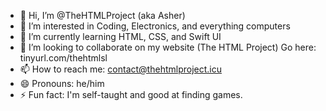 - 👋 Hi, I’m @TheHTMLProject (aka Asher)
- 👀 I’m interested in Coding, Electronics, and everything computers
- 🌱 I’m currently learning HTML, CSS, and Swift UI
- 💞️ I’m looking to collaborate on my website (The HTML Project) Go here: tinyurl.com/thehtmlsl
- 📫 How to reach me: contact@thehtmlproject.icu
- 😄 Pronouns: he/him
- ⚡ Fun fact: I'm self-taught and good at finding games. 

